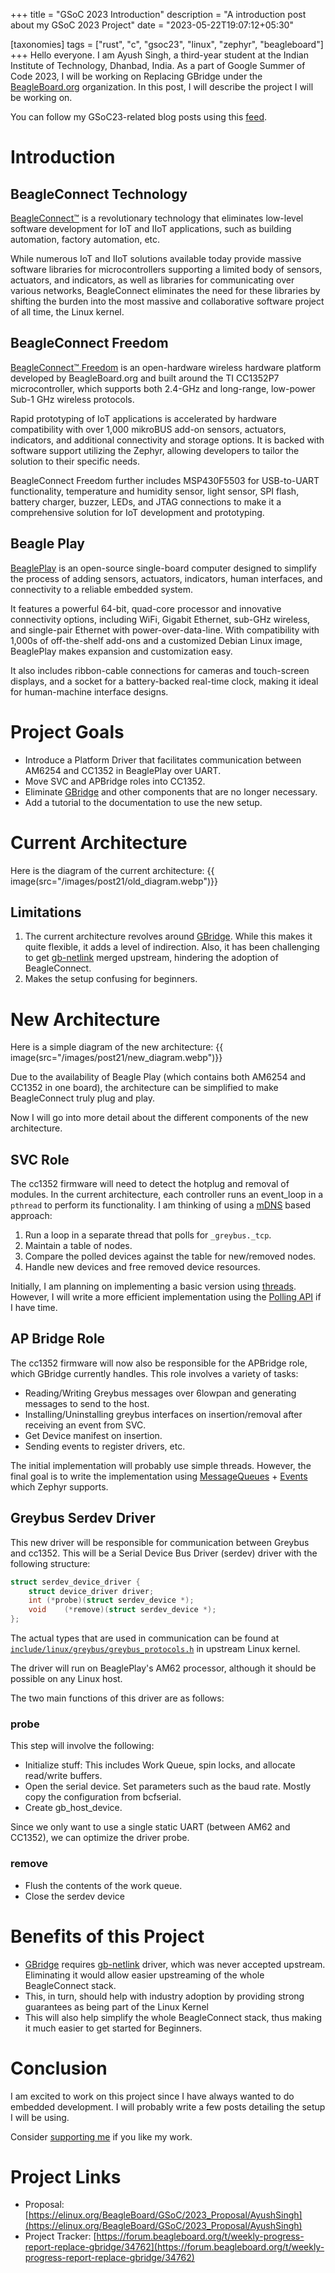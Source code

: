 +++
title = "GSoC 2023 Introduction"
description = "A introduction post about my GSoC 2023 Project"
date = "2023-05-22T19:07:12+05:30"

[taxonomies]
tags = ["rust", "c", "gsoc23", "linux", "zephyr", "beagleboard"]
+++
Hello everyone. I am Ayush Singh, a third-year student at the Indian Institute of Technology, Dhanbad, India. As a part of Google Summer of Code 2023, I will be working on Replacing GBridge under the [BeagleBoard.org](https://www.beagleboard.org/) organization. In this post, I will describe the project I will be working on.

<!-- more -->

You can follow my GSoC23-related blog posts using this [feed](https://www.programmershideaway.xyz/tags/gsoc23/atom.xml).

# Introduction
## BeagleConnect Technology
[BeagleConnect™](https://docs.beagle.cc/latest/boards/beagleconnect/index.html) is a revolutionary technology that eliminates low-level software development for IoT and IIoT applications, such as building automation, factory automation, etc. 

While numerous IoT and IIoT solutions available today provide massive software libraries for microcontrollers supporting a limited body of sensors, actuators, and indicators, as well as libraries for communicating over various networks, BeagleConnect eliminates the need for these libraries by shifting the burden into the most massive and collaborative software project of all time, the Linux kernel.

## BeagleConnect Freedom
[BeagleConnect™ Freedom](https://docs.beagleboard.org/latest/boards/beagleconnect/freedom/index.html) is an open-hardware wireless hardware platform developed by BeagleBoard.org and built around the TI CC1352P7 microcontroller, which supports both 2.4-GHz and long-range, low-power Sub-1 GHz wireless protocols. 

Rapid prototyping of IoT applications is accelerated by hardware compatibility with over 1,000 mikroBUS add-on sensors, actuators, indicators, and additional connectivity and storage options. It is backed with software support utilizing the Zephyr, allowing developers to tailor the solution to their specific needs. 

BeagleConnect Freedom further includes MSP430F5503 for USB-to-UART functionality, temperature and humidity sensor, light sensor, SPI flash, battery charger, buzzer, LEDs, and JTAG connections to make it a comprehensive solution for IoT development and prototyping. 

## Beagle Play
[BeaglePlay](https://docs.beagleboard.org/latest/boards/beagleplay/index.html) is an open-source single-board computer designed to simplify the process of adding sensors, actuators, indicators, human interfaces, and connectivity to a reliable embedded system. 

It features a powerful 64-bit, quad-core processor and innovative connectivity options, including WiFi, Gigabit Ethernet, sub-GHz wireless, and single-pair Ethernet with power-over-data-line. With compatibility with 1,000s of off-the-shelf add-ons and a customized Debian Linux image, BeaglePlay makes expansion and customization easy. 

It also includes ribbon-cable connections for cameras and touch-screen displays, and a socket for a battery-backed real-time clock, making it ideal for human-machine interface designs.

# Project Goals
- Introduce a Platform Driver that facilitates communication between AM6254 and CC1352 in BeaglePlay over UART.
- Move SVC and APBridge roles into CC1352.
- Eliminate [GBridge](https://git.beagleboard.org/beagleconnect/linux/gbridge) and other components that are no longer necessary.
- Add a tutorial to the documentation to use the new setup.

# Current Architecture
Here is the diagram of the current architecture:
{{ image(src="/images/post21/old_diagram.webp")}}

## Limitations
1. The current architecture revolves around [GBridge](https://git.beagleboard.org/beagleconnect/linux/gbridge). While this makes it quite flexible, it adds a level of indirection. Also, it has been challenging to get [gb-netlink](https://git.beagleboard.org/beagleconnect/linux/gbridge) merged upstream, hindering the adoption of BeagleConnect.
2. Makes the setup confusing for beginners.


# New Architecture
Here is a simple diagram of the new architecture:
{{ image(src="/images/post21/new_diagram.webp")}}

Due to the availability of Beagle Play (which contains both AM6254 and CC1352 in one board), the architecture can be simplified to make BeagleConnect truly plug and play.

Now I will go into more detail about the different components of the new architecture.

## SVC Role
The cc1352 firmware will need to detect the hotplug and removal of modules. In the current architecture, each controller runs an event_loop in a `pthread` to perform its functionality. I am thinking of using a [mDNS](https://docs.zephyrproject.org/3.2.0/connectivity/networking/api/dns_resolve.html) based approach:

1. Run a loop in a separate thread that polls for `_greybus._tcp`.
2. Maintain a table of nodes.
3. Compare the polled devices against the table for new/removed nodes.
4. Handle new devices and free removed device resources.

Initially, I am planning on implementing a basic version using [threads](https://docs.zephyrproject.org/3.2.0/kernel/services/threads/index.html). However, I will write a more efficient implementation using the [Polling API](https://docs.zephyrproject.org/3.2.0/kernel/services/polling.html) if I have time.

## AP Bridge Role
The cc1352 firmware will now also be responsible for the APBridge role, which GBridge currently handles. This role involves a variety of tasks:

- Reading/Writing Greybus messages over 6lowpan and generating messages to send to the host.
- Installing/Uninstalling greybus interfaces on insertion/removal after receiving an event from SVC.
- Get Device manifest on insertion.
- Sending events to register drivers, etc.

The initial implementation will probably use simple threads. However, the final goal is to write the implementation using [MessageQueues](https://docs.zephyrproject.org/latest/kernel/services/data_passing/message_queues.html#message-queues) + [Events](https://docs.zephyrproject.org/latest/kernel/services/synchronization/events.html) which Zephyr supports.

## Greybus Serdev Driver

This new driver will be responsible for communication between Greybus and cc1352. This will be a Serial Device Bus Driver (serdev) driver with the following structure:

```c
struct serdev_device_driver {
	struct device_driver driver;
	int	(*probe)(struct serdev_device *);
	void	(*remove)(struct serdev_device *);
};
```

The actual types that are used in communication can be found at [`include/linux/greybus/greybus_protocols.h`](https://github.com/torvalds/linux/blob/master/include/linux/greybus/greybus_protocols.h) in upstream Linux kernel.

The driver will run on BeaglePlay's AM62 processor, although it should be possible on any Linux host.

The two main functions of this driver are as follows:

### probe

This step will involve the following:

- Initialize stuff: This includes Work Queue, spin locks, and allocate read/write buffers.
- Open the serial device. Set parameters such as the baud rate. Mostly copy the configuration from bcfserial.
- Create gb_host_device.

Since we only want to use a single static UART (between AM62 and CC1352), we can optimize the driver probe.

### remove

- Flush the contents of the work queue.
- Close the serdev device

# Benefits of this Project

- [GBridge](https://git.beagleboard.org/beagleconnect/linux/gbridge) requires [gb-netlink](https://git.beagleboard.org/beagleconnect/linux/greybus) driver, which was never accepted upstream. Eliminating it would allow easier upstreaming of the whole BeagleConnect stack.
- This, in turn, should help with industry adoption by providing strong guarantees as being part of the Linux Kernel
- This will also help simplify the whole BeagleConnect stack, thus making it much easier to get started for Beginners.

# Conclusion
I am excited to work on this project since I have always wanted to do embedded development. I will probably write a few posts detailing the setup I will be using.

Consider [supporting me](@/pages/supportme.md) if you like my work.

# Project Links
- Proposal: [https://elinux.org/BeagleBoard/GSoC/2023_Proposal/AyushSingh](https://elinux.org/BeagleBoard/GSoC/2023_Proposal/AyushSingh)
- Project Tracker: [https://forum.beagleboard.org/t/weekly-progress-report-replace-gbridge/34762](https://forum.beagleboard.org/t/weekly-progress-report-replace-gbridge/34762)
